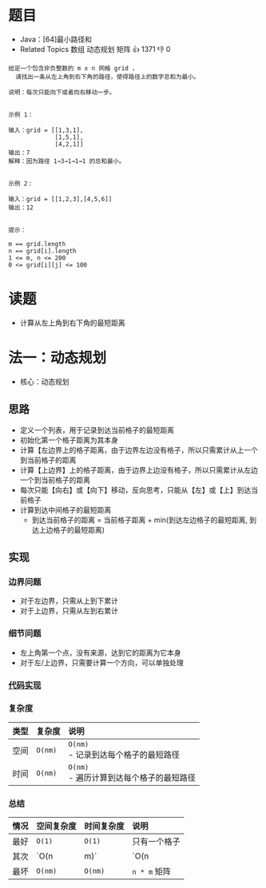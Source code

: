# 题目

- Java：[64]最小路径和
- Related Topics 数组 动态规划 矩阵 👍 1371 👎 0

```text
给定一个包含非负整数的 m x n 网格 grid ，
  请找出一条从左上角到右下角的路径，使得路径上的数字总和为最小。 

说明：每次只能向下或者向右移动一步。 


示例 1： 

输入：grid = [[1,3,1],
             [1,5,1],
             [4,2,1]]
输出：7
解释：因为路径 1→3→1→1→1 的总和最小。


示例 2： 

输入：grid = [[1,2,3],[4,5,6]]
输出：12


提示： 

m == grid.length 
n == grid[i].length 
1 <= m, n <= 200 
0 <= grid[i][j] <= 100 
```

# 读题

- 计算从左上角到右下角的最短距离

# 法一：动态规划

- 核心：动态规划

## 思路

- 定义一个列表，用于记录到达当前格子的最短距离
- 初始化第一个格子距离为其本身
- 计算【左边界上的格子距离，由于边界左边没有格子，所以只需累计从上一个到当前格子的距离
- 计算【上边界】上的格子距离，由于边界上边没有格子，所以只需累计从左边一个到当前格子的距离
- 每次只能【向右】或【向下】移动，反向思考，只能从【左】或【上】到达当前格子
- 计算到达中间格子的最短距离
  - 到达当前格子的距离 = 当前格子距离 + min(到达左边格子的最短距离, 到达上边格子的最短距离)

## 实现

### 边界问题

- 对于左边界，只需从上到下累计
- 对于上边界，只需从左到右累计

### 细节问题

- 左上角第一个点，没有来源，达到它的距离为它本身
- 对于左/上边界，只需要计算一个方向，可以单独处理

### [代码实现](/src/main/java/leetcode/sub0064/Demo01.java)

### 复杂度

类型 | 复杂度 | 说明
:--- |:--- |:---
空间 | `O(nm)` | `O(nm)` </br> - 记录到达每个格子的最短路径
时间 | `O(nm)` | `O(nm)` </br> - 遍历计算到达每个格子的最短路径

### 总结

情况 | 空间复杂度 | 时间复杂度 | 说明
:--- |:--- |:--- |:---
最好 | `O(1)` | `O(1)` | 只有一个格子
其次 | `O(n|m)` | `O(n|m)` | 只有一行 或 只有一列
最坏 | `O(nm)` | `O(nm)` | `n * m` 矩阵
